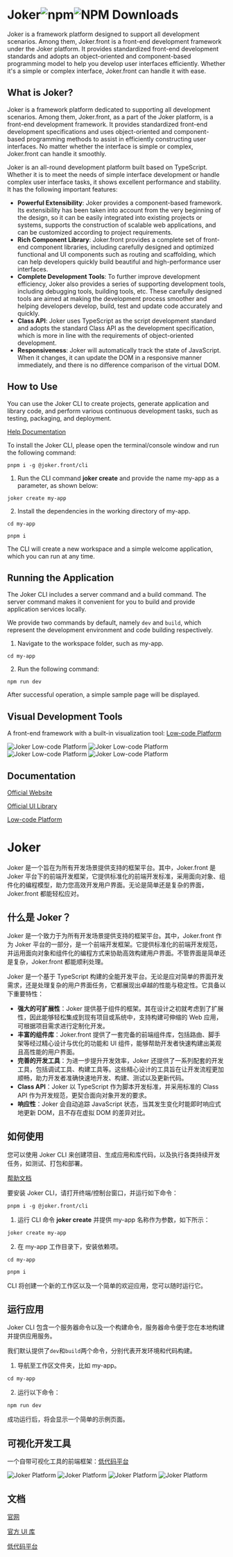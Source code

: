 # Joker![npm](https://img.shields.io/npm/v/%40joker.front%2Fcore)![NPM Downloads](https://img.shields.io/npm/dw/%40joker.front%2Fcore)

Joker is a framework platform designed to support all development scenarios. Among them, Joker.front is a front-end development framework under the Joker platform. It provides standardized front-end development standards and adopts an object-oriented and component-based programming model to help you develop user interfaces efficiently. Whether it's a simple or complex interface, Joker.front can handle it with ease.

## What is Joker?

Joker is a framework platform dedicated to supporting all development scenarios. Among them, Joker.front, as a part of the Joker platform, is a front-end development framework. It provides standardized front-end development specifications and uses object-oriented and component-based programming methods to assist in efficiently constructing user interfaces. No matter whether the interface is simple or complex, Joker.front can handle it smoothly.

Joker is an all-round development platform built based on TypeScript. Whether it is to meet the needs of simple interface development or handle complex user interface tasks, it shows excellent performance and stability. It has the following important features:

-   **Powerful Extensibility**: Joker provides a component-based framework. Its extensibility has been taken into account from the very beginning of the design, so it can be easily integrated into existing projects or systems, supports the construction of scalable web applications, and can be customized according to project requirements.
-   **Rich Component Library**: Joker.front provides a complete set of front-end component libraries, including carefully designed and optimized functional and UI components such as routing and scaffolding, which can help developers quickly build beautiful and high-performance user interfaces.
-   **Complete Development Tools**: To further improve development efficiency, Joker also provides a series of supporting development tools, including debugging tools, building tools, etc. These carefully designed tools are aimed at making the development process smoother and helping developers develop, build, test and update code accurately and quickly.
-   **Class API**: Joker uses TypeScript as the script development standard and adopts the standard Class API as the development specification, which is more in line with the requirements of object-oriented development.
-   **Responsiveness**: Joker will automatically track the state of JavaScript. When it changes, it can update the DOM in a responsive manner immediately, and there is no difference comparison of the virtual DOM.

## How to Use

You can use the Joker CLI to create projects, generate application and library code, and perform various continuous development tasks, such as testing, packaging, and deployment.

[Help Documentation](https://front.jokers.pub)

To install the Joker CLI, please open the terminal/console window and run the following command:

```
pnpm i -g @joker.front/cli
```

1. Run the CLI command **joker create** and provide the name my-app as a parameter, as shown below:

```
joker create my-app
```

2. Install the dependencies in the working directory of my-app.

```
cd my-app

pnpm i
```

The CLI will create a new workspace and a simple welcome application, which you can run at any time.

## Running the Application

The Joker CLI includes a server command and a build command. The server command makes it convenient for you to build and provide application services locally.

We provide two commands by default, namely `dev` and `build`, which represent the development environment and code building respectively.

1. Navigate to the workspace folder, such as my-app.

```
cd my-app
```

2. Run the following command:

```
npm run dev
```

After successful operation, a simple sample page will be displayed.

## Visual Development Tools

A front-end framework with a built-in visualization tool: [Low-code Platform](https://lowcode.jokers.pub)

![Joker Low-code Platform](https://gitee.com/joker_pub/joker-front-core/raw/main/readme/img4.png)
![Joker Low-code Platform](https://gitee.com/joker_pub/joker-front-core/raw/main/readme/img2.png)
![Joker Low-code Platform](https://gitee.com/joker_pub/joker-front-core/raw/main/readme/img1.jpg)
![Joker Low-code Platform](https://gitee.com/joker_pub/joker-front-core/raw/main/readme/img3.jpg)

## Documentation

[Official Website](https://front.jokers.pub)

[Official UI Library](https://ui.jokers.pub)

[Low-code Platform](https://jokers.pub)

# Joker

Joker 是一个旨在为所有开发场景提供支持的框架平台。其中，Joker.front 是 Joker 平台下的前端开发框架，它提供标准化的前端开发标准，采用面向对象、组件化的编程模型，助力您高效开发用户界面。无论是简单还是复杂的界面，Joker.front 都能轻松应对。

## 什么是 Joker？

Joker 是一个致力于为所有开发场景提供支持的框架平台。其中，Joker.front 作为 Joker 平台的一部分，是一个前端开发框架。它提供标准化的前端开发规范，并运用面向对象和组件化的编程方式来协助高效构建用户界面。不管界面是简单还是复杂，Joker.front 都能顺利处理。

Joker 是一个基于 TypeScript 构建的全能开发平台。无论是应对简单的界面开发需求，还是处理复杂的用户界面任务，它都展现出卓越的性能与稳定性。它具备以下重要特性：

-   **强大的可扩展性**：Joker 提供基于组件的框架。其在设计之初就考虑到了扩展性，因此能够轻松集成到现有项目或系统中，支持构建可伸缩的 Web 应用，可根据项目需求进行定制化开发。
-   **丰富的组件库**：Joker.front 提供了一套完备的前端组件库，包括路由、脚手架等经过精心设计与优化的功能和 UI 组件，能够帮助开发者快速构建出美观且高性能的用户界面。
-   **完善的开发工具**：为进一步提升开发效率，Joker 还提供了一系列配套的开发工具，包括调试工具、构建工具等。这些精心设计的工具旨在让开发流程更加顺畅，助力开发者准确快速地开发、构建、测试以及更新代码。
-   **Class API**：Joker 以 TypeScript 作为脚本开发标准，并采用标准的 Class API 作为开发规范，更契合面向对象开发的要求。
-   **响应性**：Joker 会自动追踪 JavaScript 状态，当其发生变化时能即时响应式地更新 DOM，且不存在虚拟 DOM 的差异对比。

## 如何使用

您可以使用 Joker CLI 来创建项目、生成应用和库代码，以及执行各类持续开发任务，如测试、打包和部署。

[帮助文档](https://front.jokers.pub)

要安装 Joker CLI，请打开终端/控制台窗口，并运行如下命令：

```
pnpm i -g @joker.front/cli
```

1. 运行 CLI 命令 **joker create** 并提供 my-app 名称作为参数，如下所示：

```
joker create my-app
```

2. 在 my-app 工作目录下，安装依赖项。

```
cd my-app

pnpm i
```

CLI 将创建一个新的工作区以及一个简单的欢迎应用，您可以随时运行它。

## 运行应用

Joker CLI 包含一个服务器命令以及一个构建命令，服务器命令便于您在本地构建并提供应用服务。

我们默认提供了`dev`和`build`两个命令，分别代表开发环境和代码构建。

1. 导航至工作区文件夹，比如 my-app。

```
cd my-app
```

2. 运行以下命令：

```
npm run dev
```

成功运行后，将会显示一个简单的示例页面。

## 可视化开发工具

一个自带可视化工具的前端框架：[低代码平台](https://lowcode.jokers.pub)

![Joker Platform](https://gitee.com/joker_pub/joker-front-core/raw/main/readme/img4.png)
![Joker Platform](https://gitee.com/joker_pub/joker-front-core/raw/main/readme/img2.png)
![Joker Platform](https://gitee.com/joker_pub/joker-front-core/raw/main/readme/img1.jpg)
![Joker Platform](https://gitee.com/joker_pub/joker-front-core/raw/main/readme/img3.jpg)

## 文档

[官网](https://front.jokers.pub)

[官方 UI 库](https://ui.jokers.pub)

[低代码平台](https://jokers.pub)
